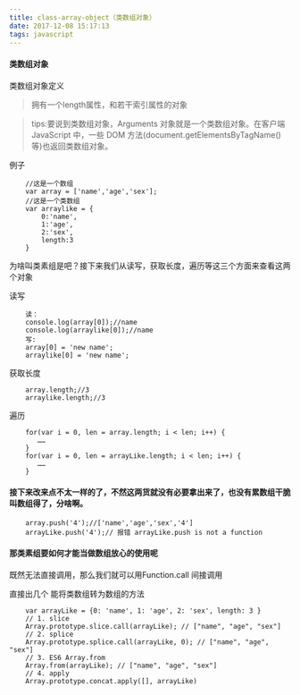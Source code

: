 ```yaml
---
title: class-array-object（类数组对象）
date: 2017-12-08 15:17:13
tags: javascript
---
```

#### 类数组对象

类数组对象定义
> 拥有一个length属性，和若干索引属性的对象

> tips:要说到类数组对象，Arguments 对象就是一个类数组对象。在客户端 JavaScript 中，一些 DOM 方法(document.getElementsByTagName()等)也返回类数组对象。

例子
```
    //这是一个数组
    var array = ['name','age','sex'];
    //这是一个类数组
    var arraylike = {
        0:'name',
        1:'age',
        2:'sex',
        length:3
    }

```
为啥叫类素组是吧？接下来我们从读写，获取长度，遍历等这三个方面来查看这两个对象

读写
```
    读：
    console.log(array[0]);//name
    console.log(arraylike[0]);//name
    写:
    array[0] = 'new name';
    arraylike[0] = 'new name';
```

获取长度

```
    array.length;//3
    arraylike.length;//3
```

遍历

```
    for(var i = 0, len = array.length; i < len; i++) {
       ……
    }
    for(var i = 0, len = arrayLike.length; i < len; i++) {
       ……
    }
```
#### 接下来改来点不太一样的了，不然这两货就没有必要拿出来了，也没有累数组干脆叫数组得了，分啥啊。

```
    array.push('4');//['name','age','sex','4']
    arrayLike.push('4');// 报错 arrayLike.push is not a function
```

#### 那类素组要如何才能当做数组放心的使用呢

既然无法直接调用，那么我们就可以用Function.call 间接调用


直接出几个 能将类数组转为数组的方法
```
    var arrayLike = {0: 'name', 1: 'age', 2: 'sex', length: 3 }
    // 1. slice
    Array.prototype.slice.call(arrayLike); // ["name", "age", "sex"] 
    // 2. splice
    Array.prototype.splice.call(arrayLike, 0); // ["name", "age", "sex"] 
    // 3. ES6 Array.from
    Array.from(arrayLike); // ["name", "age", "sex"] 
    // 4. apply
    Array.prototype.concat.apply([], arrayLike)
```

